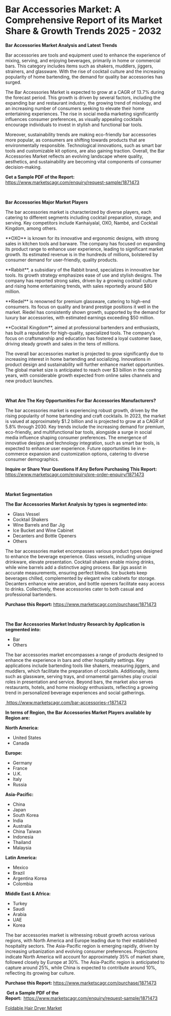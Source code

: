 <p><h1>Bar Accessories Market: A Comprehensive Report of its Market Share & Growth Trends 2025 - 2032</h1></p><p><strong>Bar Accessories Market Analysis and Latest Trends</strong></p>
<p><p>Bar accessories are tools and equipment used to enhance the experience of mixing, serving, and enjoying beverages, primarily in home or commercial bars. This category includes items such as shakers, muddlers, jiggers, strainers, and glassware. With the rise of cocktail culture and the increasing popularity of home bartending, the demand for quality bar accessories has surged.</p><p>The Bar Accessories Market is expected to grow at a CAGR of 13.7% during the forecast period. This growth is driven by several factors, including the expanding bar and restaurant industry, the growing trend of mixology, and an increasing number of consumers seeking to elevate their home entertaining experiences. The rise in social media marketing significantly influences consumer preferences, as visually appealing cocktails encourage individuals to invest in stylish and functional bar tools.</p><p>Moreover, sustainability trends are making eco-friendly bar accessories more popular, as consumers are shifting towards products that are environmentally responsible. Technological innovations, such as smart bar tools and customizable kit options, are also gaining traction. Overall, the Bar Accessories Market reflects an evolving landscape where quality, aesthetics, and sustainability are becoming vital components of consumer decision-making.</p></p>
<p><strong>Get a Sample PDF of the Report:&nbsp;</strong> <a href="https://www.marketscagr.com/enquiry/request-sample/1871473?utm_campaign=2935&utm_medium=2&utm_source=Github&utm_content=ia&utm_term=05042025&utm_id=bar-accessories">https://www.marketscagr.com/enquiry/request-sample/1871473</a></p>
<p>&nbsp;</p>
<p><strong>Bar Accessories Major Market Players</strong></p>
<p><p>The bar accessories market is characterized by diverse players, each catering to different segments including cocktail preparation, storage, and serving. Key competitors include Kanhaiyalal, OXO, Nambé, and Cocktail Kingdom, among others.</p><p>**OXO** is known for its innovative and ergonomic designs, with strong sales in kitchen tools and barware. The company has focused on expanding its product range to enhance user experience, leading to significant market growth. Its estimated revenue is in the hundreds of millions, bolstered by consumer demand for user-friendly, quality products.</p><p>**Rabbit**, a subsidiary of the Rabbit brand, specializes in innovative bar tools. Its growth strategy emphasizes ease of use and stylish designs. The company has reported strong sales, driven by a growing cocktail culture and rising home entertaining trends, with sales reportedly around $80 million.</p><p>**Riedel** is renowned for premium glassware, catering to high-end consumers. Its focus on quality and brand prestige positions it well in the market. Riedel has consistently shown growth, supported by the demand for luxury bar accessories, with estimated earnings exceeding $50 million.</p><p>**Cocktail Kingdom**, aimed at professional bartenders and enthusiasts, has built a reputation for high-quality, specialized tools. The company’s focus on craftsmanship and education has fostered a loyal customer base, driving steady growth and sales in the tens of millions.</p><p>The overall bar accessories market is projected to grow significantly due to increasing interest in home bartending and socializing. Innovations in product design and sustainability will further enhance market opportunities. The global market size is anticipated to reach over $3 billion in the coming years, with considerable growth expected from online sales channels and new product launches.</p></p>
<p>&nbsp;</p>
<p><strong>What Are The Key Opportunities For Bar Accessories Manufacturers?</strong></p>
<p><p>The bar accessories market is experiencing robust growth, driven by the rising popularity of home bartending and craft cocktails. In 2023, the market is valued at approximately $1.2 billion and is projected to grow at a CAGR of 5.8% through 2030. Key trends include the increasing demand for premium, eco-friendly, and multifunctional bar tools, alongside a surge in social media influence shaping consumer preferences. The emergence of innovative designs and technology integration, such as smart bar tools, is expected to enhance user experience. Future opportunities lie in e-commerce expansion and customization options, catering to diverse consumer demographics.</p></p>
<p><strong>Inquire or Share Your Questions If Any Before Purchasing This Report:</strong> <a href="https://www.marketscagr.com/enquiry/pre-order-enquiry/1871473?utm_campaign=2935&utm_medium=2&utm_source=Github&utm_content=ia&utm_term=05042025&utm_id=bar-accessories">https://www.marketscagr.com/enquiry/pre-order-enquiry/1871473</a></p>
<p>&nbsp;</p>
<p><strong>Market Segmentation</strong></p>
<p><strong>The Bar Accessories Market Analysis by types is segmented into:</strong></p>
<p><ul><li>Glass Vessel</li><li>Cocktail Shakers</li><li>Wine Barrels and Bar Jig</li><li>Ice Bucket and Wine Cabinet</li><li>Decanters and Bottle Openers</li><li>Others</li></ul></p>
<p><p>The bar accessories market encompasses various product types designed to enhance the beverage experience. Glass vessels, including unique drinkware, elevate presentation. Cocktail shakers enable mixing drinks, while wine barrels add a distinctive aging process. Bar jigs assist in accurate measurements, ensuring perfect blends. Ice buckets keep beverages chilled, complemented by elegant wine cabinets for storage. Decanters enhance wine aeration, and bottle openers facilitate easy access to drinks. Collectively, these accessories cater to both casual and professional bartenders.</p></p>
<p><strong>Purchase this Report:&nbsp;</strong><a href="https://www.marketscagr.com/purchase/1871473?utm_campaign=2935&utm_medium=2&utm_source=Github&utm_content=ia&utm_term=05042025&utm_id=bar-accessories">https://www.marketscagr.com/purchase/1871473</a></p>
<p>&nbsp;</p>
<p><strong>The Bar Accessories Market Industry Research by Application is segmented into:</strong></p>
<p><ul><li>Bar</li><li>Others</li></ul></p>
<p><p>The bar accessories market encompasses a range of products designed to enhance the experience in bars and other hospitality settings. Key applications include bartending tools like shakers, measuring jiggers, and muddlers, which facilitate the preparation of cocktails. Additionally, items such as glassware, serving trays, and ornamental garnishes play crucial roles in presentation and service. Beyond bars, the market also serves restaurants, hotels, and home mixology enthusiasts, reflecting a growing trend in personalized beverage experiences and social gatherings.</p></p>
<p><a href="https://www.marketscagr.com/bar-accessories-r1871473?utm_campaign=2935&utm_medium=2&utm_source=Github&utm_content=ia&utm_term=05042025&utm_id=bar-accessories">&nbsp;https://www.marketscagr.com/bar-accessories-r1871473</a></p>
<p><strong>In terms of Region, the Bar Accessories Market Players available by Region are:</strong></p>
<p>
    <p> <strong> North America: </strong>
        <ul>
            <li>United States</li>
            <li>Canada</li>
        </ul>
        </p> 
    <p> <strong> Europe: </strong>
        <ul>
            <li>Germany</li>
            <li>France</li>
            <li>U.K.</li>
            <li>Italy</li>
            <li>Russia</li>
        </ul>
        </p> 
    <p> <strong> Asia-Pacific: </strong>
        <ul>
            <li>China</li>
            <li>Japan</li>
            <li>South Korea</li>
            <li>India</li>
            <li>Australia</li>
            <li>China Taiwan</li>
            <li>Indonesia</li>
            <li>Thailand</li>
            <li>Malaysia</li>
        </ul>
        </p> 
    <p> <strong> Latin America: </strong>
        <ul>
            <li>Mexico</li>
            <li>Brazil</li>
            <li>Argentina Korea</li>
            <li>Colombia</li>
        </ul>
        </p> 
    <p> <strong> Middle East & Africa: </strong>
        <ul>
            <li>Turkey</li>
            <li>Saudi</li>
            <li>Arabia</li>
            <li>UAE</li>
            <li>Korea</li>
        </ul>
    </p>
    </p>
<p><p>The bar accessories market is witnessing robust growth across various regions, with North America and Europe leading due to their established hospitality sectors. The Asia-Pacific region is emerging rapidly, driven by increasing urbanization and evolving consumer preferences. Projections indicate North America will account for approximately 35% of market share, followed closely by Europe at 30%. The Asia-Pacific region is anticipated to capture around 25%, while China is expected to contribute around 10%, reflecting its growing bar culture.</p></p>
<p><strong>Purchase this Report: </strong><a href="https://www.marketscagr.com/purchase/1871473?utm_campaign=2935&utm_medium=2&utm_source=Github&utm_content=ia&utm_term=05042025&utm_id=bar-accessories">https://www.marketscagr.com/purchase/1871473</a></p>
<p>&nbsp;<strong>Get a Sample PDF of the Report:&nbsp;&nbsp;</strong><a href="https://www.marketscagr.com/enquiry/request-sample/1871473?utm_campaign=2935&utm_medium=2&utm_source=Github&utm_content=ia&utm_term=05042025&utm_id=bar-accessories">https://www.marketscagr.com/enquiry/request-sample/1871473</a></p>
<p><strong></strong></p>
<p><p><a href="https://github.com/djibenesha/Market-Research-Report-List-1/blob/main/foldable-hair-dryer-market.md?utm_campaign=2935&utm_medium=2&utm_source=Github&utm_content=ia&utm_term=05042025&utm_id=bar-accessories">Foldable Hair Dryer Market</a></p></p>